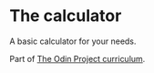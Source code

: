 # The calculator

A basic calculator for your needs.

Part of [The Odin Project curriculum](https://www.theodinproject.com/courses/web-development-101/lessons/calculator).